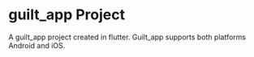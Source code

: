 # guilt_app Project

A guilt_app project created in flutter. Guilt_app supports both platforms Android and iOS.